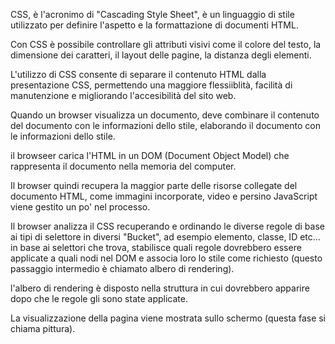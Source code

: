 CSS, è l'acronimo di "Cascading Style Sheet", è un linguaggio di stile utilizzato per definire l'aspetto e la formattazione di documenti HTML.

Con CSS è possibile controllare gli attributi visivi come il colore del testo, la dimensione dei caratteri, il layout delle pagine, la distanza degli elementi.

L'utilizzo di CSS consente di separare il contenuto HTML dalla presentazione CSS, permettendo una maggiore flessiiblità, facilità di manutenzione e migliorando l'accesibilità del sito web.

Quando un browser visualizza un documento, deve combinare il contenuto del documento con le informazioni dello stile, elaborando il documento con le informazioni dello stile.

il browseer carica l'HTML in un DOM (Document Object Model) che rappresenta il documento nella memoria del computer.

Il browser quindi recupera la maggior parte delle risorse collegate del documento HTML, come immagini incorporate, video e persino JavaScript viene gestito un po' nel processo.

Il browser analizza il CSS recuperando e ordinando le diverse regole di base ai tipi di selettore in diversi "Bucket", ad esempio elemento, classe, ID etc...
in base ai selettori che trova, stabilisce quali regole dovrebbero essere applicate a quali nodi nel DOM e associa loro lo stile come richiesto (questo passaggio intermedio è chiamato albero di rendering).

l'albero di rendering è disposto nella struttura in cui dovrebbero apparire dopo che le regole gli sono state applicate.

La visualizzazione della pagina viene mostrata sullo schermo (questa fase si chiama pittura).